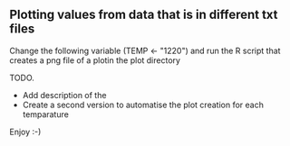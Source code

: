 Plotting values from data that is in different txt files
---

Change the following variable (TEMP <- "1220")
and run the R script that creates a png file of a plotin the plot directory


TODO.
* Add description of the
* Create a second version to automatise the plot creation for each temparature


Enjoy :-)
